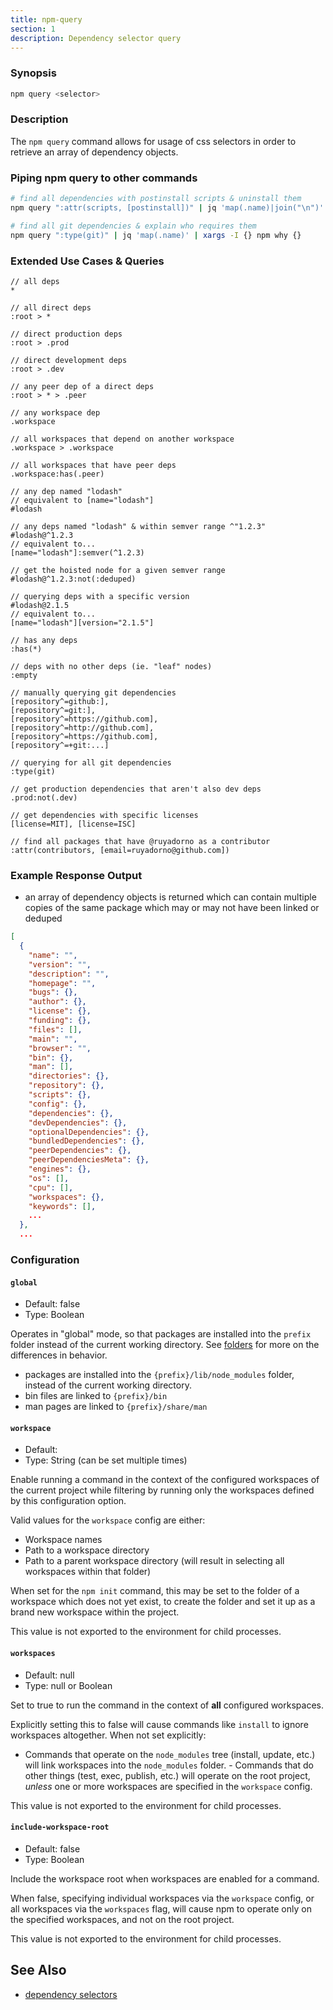 ```yaml
---
title: npm-query
section: 1
description: Dependency selector query
---
```


### Synopsis

```bash
npm query <selector>
```

### Description

The `npm query` command allows for usage of css selectors in order to retrieve
an array of dependency objects.

### Piping npm query to other commands

```bash
# find all dependencies with postinstall scripts & uninstall them
npm query ":attr(scripts, [postinstall])" | jq 'map(.name)|join("\n")' -r | xargs -I {} npm uninstall {}

# find all git dependencies & explain who requires them
npm query ":type(git)" | jq 'map(.name)' | xargs -I {} npm why {}
```

### Extended Use Cases & Queries

```stylus
// all deps
*

// all direct deps
:root > *

// direct production deps
:root > .prod

// direct development deps
:root > .dev

// any peer dep of a direct deps
:root > * > .peer

// any workspace dep
.workspace

// all workspaces that depend on another workspace
.workspace > .workspace

// all workspaces that have peer deps
.workspace:has(.peer)

// any dep named "lodash"
// equivalent to [name="lodash"]
#lodash

// any deps named "lodash" & within semver range ^"1.2.3"
#lodash@^1.2.3
// equivalent to...
[name="lodash"]:semver(^1.2.3)

// get the hoisted node for a given semver range
#lodash@^1.2.3:not(:deduped)

// querying deps with a specific version
#lodash@2.1.5
// equivalent to...
[name="lodash"][version="2.1.5"]

// has any deps
:has(*)

// deps with no other deps (ie. "leaf" nodes)
:empty

// manually querying git dependencies
[repository^=github:],
[repository^=git:],
[repository^=https://github.com],
[repository^=http://github.com],
[repository^=https://github.com],
[repository^=+git:...]

// querying for all git dependencies
:type(git)

// get production dependencies that aren't also dev deps
.prod:not(.dev)

// get dependencies with specific licenses
[license=MIT], [license=ISC]

// find all packages that have @ruyadorno as a contributor
:attr(contributors, [email=ruyadorno@github.com])
```

### Example Response Output

- an array of dependency objects is returned which can contain multiple copies of the same package which may or may not have been linked or deduped

```json
[
  {
    "name": "",
    "version": "",
    "description": "",
    "homepage": "",
    "bugs": {},
    "author": {},
    "license": {},
    "funding": {},
    "files": [],
    "main": "",
    "browser": "",
    "bin": {},
    "man": [],
    "directories": {},
    "repository": {},
    "scripts": {},
    "config": {},
    "dependencies": {},
    "devDependencies": {},
    "optionalDependencies": {},
    "bundledDependencies": {},
    "peerDependencies": {},
    "peerDependenciesMeta": {},
    "engines": {},
    "os": [],
    "cpu": [],
    "workspaces": {},
    "keywords": [],
    ...
  },
  ...
```

### Configuration

#### `global`

* Default: false
* Type: Boolean

Operates in "global" mode, so that packages are installed into the `prefix`
folder instead of the current working directory. See
[folders](/configuring-npm/folders) for more on the differences in behavior.

* packages are installed into the `{prefix}/lib/node_modules` folder, instead
  of the current working directory.
* bin files are linked to `{prefix}/bin`
* man pages are linked to `{prefix}/share/man`

#### `workspace`

* Default:
* Type: String (can be set multiple times)

Enable running a command in the context of the configured workspaces of the
current project while filtering by running only the workspaces defined by
this configuration option.

Valid values for the `workspace` config are either:

* Workspace names
* Path to a workspace directory
* Path to a parent workspace directory (will result in selecting all
  workspaces within that folder)

When set for the `npm init` command, this may be set to the folder of a
workspace which does not yet exist, to create the folder and set it up as a
brand new workspace within the project.

This value is not exported to the environment for child processes.

#### `workspaces`

* Default: null
* Type: null or Boolean

Set to true to run the command in the context of **all** configured
workspaces.

Explicitly setting this to false will cause commands like `install` to
ignore workspaces altogether. When not set explicitly:

- Commands that operate on the `node_modules` tree (install, update, etc.)
will link workspaces into the `node_modules` folder. - Commands that do
other things (test, exec, publish, etc.) will operate on the root project,
_unless_ one or more workspaces are specified in the `workspace` config.

This value is not exported to the environment for child processes.

#### `include-workspace-root`

* Default: false
* Type: Boolean

Include the workspace root when workspaces are enabled for a command.

When false, specifying individual workspaces via the `workspace` config, or
all workspaces via the `workspaces` flag, will cause npm to operate only on
the specified workspaces, and not on the root project.

This value is not exported to the environment for child processes.
## See Also

* [dependency selectors](/using-npm/dependency-selectors)
